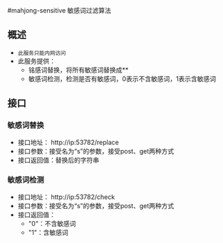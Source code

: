 #mahjong-sensitive
敏感词过滤算法

## 概述
* `此服务只能内网访问`
* 此服务提供：
    * 铭感词替换，将所有敏感词替换成**
    * 敏感词检测，检测是否有敏感词，0表示不含敏感词，1表示含敏感词

## 接口
### 敏感词替换
* 接口地址： http://ip:53782/replace
* 接口参数：接受名为“s”的参数，接受post、get两种方式
* 接口返回值：替换后的字符串


### 敏感词检测
* 接口地址： http://ip:53782/check
* 接口参数：接受名为“s”的参数，接受post、get两种方式
* 接口返回值：
    * "0"：不含敏感词
    * "1"：含敏感词
